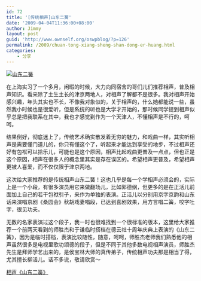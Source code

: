 ```yaml
---
id: 72
title: '[传统相声]山东二簧'
date: '2009-04-04T11:36:00+08:00'
author: Jimmy
layout: post
guid: 'http://www.ownself.org/oswpblog/?p=126'
permalink: /2009/chuan-tong-xiang-sheng-shan-dong-er-huang.html
categories:
    - 分享
---
```


[![山东二簧](/wp-content/uploads/2010/1339ace18c28_3AB/shandongerhuang_thumb.jpg "山东二簧")](/wp-content/uploads/2010/1339ace18c28_3AB/shandongerhuang.jpg)

在上海实习了一个多月，闲暇的时候，大力向同宿舍的哥们儿们推荐相声，普及相声知识。看来除了土生土长的津京两地人，对相声了解都不是很多。我对相声开始感兴趣，年头其实也不长，不像我对象似的，关于相声的，什么她都能说一些，虽然我小时候也是很爱听，但是系统的听也是大学才开始的，那时候同学提到相声似乎总是把我联系在其中，我也才感觉到作为一个天津人，不懂相声是不行的，呵呵。

结果倒好，彻底迷上了，传统艺术确实散发着无穷的魅力，和戏曲一样，其实听相声是需要懂门道儿的，你只有懂这个了，听起来才能达到享受的地步，不过相声还好有包袱可以拾乐儿，可能也是这个原因，相声比起戏曲更普及一点点，但也正是这个原因，相声在很多人的概念里其实是存在误区的。希望相声更普及，希望相声更被人喜爱，而不仅仅限于津京两地。

这次给大家推荐的是传统相声山东二簧！这也几乎是每一个学相声必须会的，实际上是一个小段，有很多演员用它来做翻场儿，比如郭德纲，但更多的是在正活儿前面加上自己的若干包袱引子，来作为单独的表演。正活儿以分别用京字京韵和山东话来演唱京剧《桑园会》秋胡戏妻唱段，已达到喜剧效果，用方言唱二簧，咬字吐字，很见功夫。

无数的名家表演过这个段子，我一时也很难找到一个很标准的版本，这里给大家推荐一个前两天看到的师胜杰和于谦临时搭档在德云社十周年庆典上表演的《山东二簧》，因为是临时搭档，表演比较随性，随意，呵呵，师胜杰老师我们熟悉他的相声虽然很多是电视里歌功颂德的段子，但是不同于其他多数电视相声演员，师胜杰先生是拜师学艺出来的，是侯宝林大师的真传弟子，传统相声功夫那是相当了得，尤其擅长柳活儿。话不多说，敬请欣赏～

[相声《山东二簧》](http://v.youku.com/v_show/id_XMTY0NDg4NA==.html)